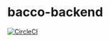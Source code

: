# bacco-backend

[![CircleCI](https://circleci.com/gh/3cc5cc96-9bc2-4bc2-bb62-331b208a60e1/bacco-backend-2.svg?style=svg)](https://circleci.com/gh/3cc5cc96-9bc2-4bc2-bb62-331b208a60e1/bacco-backend-2)
